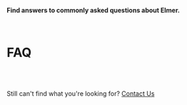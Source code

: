 **Find answers to commonly asked questions about Elmer.**

<br>

# FAQ



<br>
<br>

Still can't find what you're looking for? [Contact Us](mailto:support@inductiva.ai)
